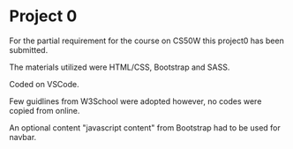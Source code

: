 # Project 0

For the partial requirement for the course on CS50W this project0 has been submitted. 

The materials utilized were HTML/CSS, Bootstrap and SASS.

Coded on VSCode.

Few guidlines from W3School were adopted however, no codes were copied from online.

An optional content "javascript content" from Bootstrap had to be used for navbar.
